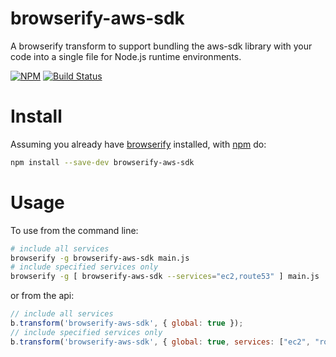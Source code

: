 # browserify-aws-sdk

A browserify transform to support bundling the aws-sdk library with your code into a single file for Node.js runtime environments.

[![NPM](https://nodei.co/npm/browserify-aws-sdk.png)](https://www.npmjs.com/package/browserify-aws-sdk)
[![Build Status](https://api.travis-ci.org/asynchrony/browserify-aws-sdk.svg?branch=master)](https://travis-ci.org/asynchrony/browserify-aws-sdk)

# Install

Assuming you already have [browserify](https://www.npmjs.com/package/browserify) installed, with [npm](http://npmjs.org) do:

``` sh
npm install --save-dev browserify-aws-sdk
```

# Usage

To use from the command line:

``` sh
# include all services
browserify -g browserify-aws-sdk main.js
# include specified services only
browserify -g [ browserify-aws-sdk --services="ec2,route53" ] main.js
```

or from the api:

``` js
// include all services
b.transform('browserify-aws-sdk', { global: true });
// include specified services only
b.transform('browserify-aws-sdk', { global: true, services: ["ec2", "route53"] });
```
